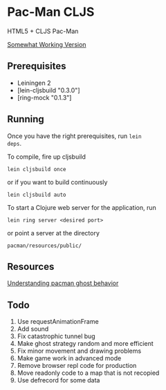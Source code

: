 # Pac-Man CLJS

HTML5 + CLJS Pac-Man

[Somewhat Working Version](http://pacman.edgemon.org)

## Prerequisites

* Leiningen 2
* [lein-cljsbuild "0.3.0"]
* [ring-mock "0.1.3"]


## Running

Once you have the right prerequisites, run <code>lein deps</code>. 

To compile, fire up cljsbuild

	lein cljsbuild once

or if you want to build continuously 

	lein cljsbuild auto 

To start a Clojure web server for the application, run

    lein ring server <desired port>
   
or point a server at the directory

	pacman/resources/public/
	
	
## Resources

[Understanding pacman ghost behavior](http://gameinternals.com/post/2072558330/understanding-pac-man-ghost-behavior)

## Todo
1. Use requestAnimationFrame
2. Add sound
3. Fix catastrophic tunnel bug
4. Make ghost strategy random and more efficient
5. Fix minor movement and drawing problems
6. Make game work in advanced mode
7. Remove browser repl code for production
8. Move readonly code to a map that is not recopied
9. Use defrecord for some data
